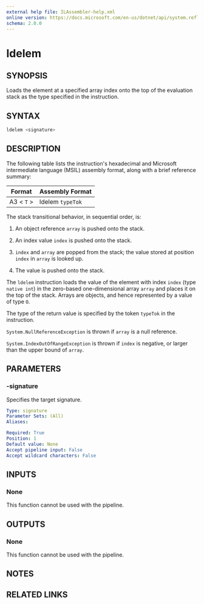 ```yaml
---
external help file: ILAssembler-help.xml
online version: https://docs.microsoft.com/en-us/dotnet/api/system.reflection.emit.opcodes.ldelem
schema: 2.0.0
---
```


# ldelem

## SYNOPSIS

Loads the element at a specified array index onto the top of the evaluation stack as the type specified in the instruction.

## SYNTAX

```powershell
ldelem <signature>
```

## DESCRIPTION

The following table lists the instruction's hexadecimal and Microsoft intermediate language (MSIL) assembly format, along with a brief reference summary:

| Format     | Assembly Format  |
| ---------- | ---------------- |
| A3 < `T` > | ldelem `typeTok` |

 The stack transitional behavior, in sequential order, is:

1.  An object reference `array` is pushed onto the stack.

2.  An index value `index` is pushed onto the stack.

3.  `index` and `array` are popped from the stack; the value stored at position `index` in `array` is looked up.

4.  The value is pushed onto the stack.

 The `ldelem` instruction loads the value of the element with index `index` (type `native int`) in the zero-based one-dimensional array `array` and places it on the top of the stack. Arrays are objects, and hence represented by a value of type `O`.

 The type of the return value is specified by the token `typeTok` in the instruction.

 `System.NullReferenceException` is thrown if `array` is a null reference.

 `System.IndexOutOfRangeException` is thrown if `index` is negative, or larger than the upper bound of `array`.

## PARAMETERS

### -signature

Specifies the target signature.

```yaml
Type: signature
Parameter Sets: (All)
Aliases:

Required: True
Position: 1
Default value: None
Accept pipeline input: False
Accept wildcard characters: False
```

## INPUTS

### None

This function cannot be used with the pipeline.

## OUTPUTS

### None

This function cannot be used with the pipeline.

## NOTES

## RELATED LINKS

